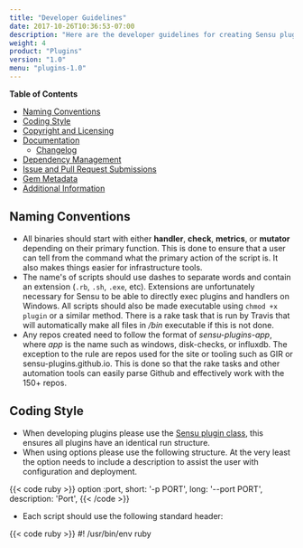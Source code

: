```yaml
---
title: "Developer Guidelines"
date: 2017-10-26T10:36:53-07:00
description: "Here are the developer guidelines for creating Sensu plugins in Sensu 1.x. In this doc, you’ll learn about naming conventions, coding style, copyright and licensing, documentation, and much more. Read on for the full list of guidelines."
weight: 4
product: "Plugins"
version: "1.0"
menu: "plugins-1.0"
---
```


**Table of Contents**

- [Naming Conventions](#naming-conventions)
- [Coding Style](#coding-style)
- [Copyright and Licensing](#copyright-and-licensing)
- [Documentation](#documentation)
    - [Changelog](#changelog)
- [Dependency Management](#dependency-management)
- [Issue and Pull Request Submissions](#issue-and-pull-request-submissions)
- [Gem Metadata](#gem-metadata)
- [Additional Information](#additional-information)

## Naming Conventions
- All binaries should start with either **handler**, **check**, **metrics**, or **mutator** depending on their primary function.  This is done to ensure that a user can tell from the command what the primary action of the script is.  It also makes things easier for infrastructure tools.
- The name's of scripts should use dashes to separate words and contain an extension (`.rb`, `.sh`, `.exe`, etc).  Extensions are unfortunately necessary for Sensu to be able to directly exec plugins and handlers on Windows.  All scripts should also be made executable using `chmod +x plugin` or a similar method.  There is a rake task that is run by Travis that will automatically make all files in _/bin_ executable if this is not done.
- Any repos created need to follow the format of *sensu-plugins-app*, where *app* is the name such as windows, disk-checks, or influxdb.  The exception to the rule are repos used for the site or tooling such as GIR or sensu-plugins.github.io.  This is done so that the rake tasks and other automation tools can easily parse Github and effectively work with the 150+ repos.

## Coding Style
- When developing plugins please use the [Sensu plugin class][1], this ensures all plugins have an identical run structure.
- When using options please use the following structure.  At the very least the option needs to include a description to assist the user with configuration and deployment.

{{< code ruby >}}
option :port,
       short: '-p PORT',
       long: '--port PORT',
       description: 'Port',
{{< /code >}}

- Each script should use the following standard header:

{{< code ruby >}}
#! /usr/bin/env ruby
#
#   <script name>
#
# DESCRIPTION:
#
# OUTPUT:
#   plain text, metric data, etc
#
# PLATFORMS:
#   Linux, Windows, BSD, Solaris, etc
#
# DEPENDENCIES:
#   gem: sensu-plugin
#
# USAGE:
#
# NOTES:
#
# LICENSE:
#   <your name>  <your email>
#   Released under the same terms as Sensu (the MIT license); see LICENSE
#   for details.
#
{{< /code >}}

When at all possible preference is given to pure Ruby implementations.  There should only be system or platform dependencies in the specific gems that use them such as *sensu-plugins-windows*.

## Copyright and Licensing
The preferred license for all code associated with the project is the [MIT License][15], other compatible licenses can certainly be looked at by the community as whole.

Any code that is written is owned by the developer and as such the copyright, if they desire, should be set to themselves.  This is an open source project and built upon the collective code of all who contribute, no one person or entity owns everything.  If for whatever reason they wish to not assign copyright to themselves then it can be assigned to *sensu-plugins*.

## Documentation
All documentation will be handled by [Yard][2] using the default markup at this time. A brief introduction to Yard markup can be found [here][3]. All scripts should have as much documentation coverage as possible, ideally 100%.  Coverage can be tested by installing Yard locally and running

{{< code bash >}}
rake yard
{{< /code >}}

### Changelog
The change log should follow the format listed [here][20].  Please keep this changelog up to date, if you make changes to the repo and submit a PR please update the changelog accordingly.  Please follow the guidelines below when updating the changelog with respect to which number to bump.

## Dependency Management
Dependencies (ruby gems, packages, etc) and other requirements should be declared in the header of the plugin and more importantly in the gemspec.  Try to use the standard library or the same dependencies as other plugins to keep the stack as small as possible.  Questions about using a specific gem feel can be opened as issues on Github or feel free to ask the mailing list.

## Issue and Pull Request Submissions
If you see something wrong or come across a bug please open up an issue, try to include as much data in the issue as possible.  If you feel the issue is critical than tag a team member and we will respond as soon as is feasible.

Pull requests need to follow the guidelines below for the quickest possible merge.  These not only make our lives easier, but also keep the repo and commit history as clean as possible.

* Please do a  `git pull --rebase` both before you start working on the repo and then before you commit.  This will help ensure the most up to date codebase, Rubocop rules, and documentation is available.  It will also go along way towards cutting down or eliminating(hopefully) annoying merge commits.
* The CHANGELOG follows the standard conventions laid out [here][20]. Every PR has to include an updated CHANGELOG and README (if needed), this makes our lives easier, increases the accuracy of the codebase, and gets your PR deployed much faster.
* When updating the version in the changelog please keep the following in mind
  * The patch version is for any **non-breaking** changes to existing scripts or the addition of minor functionality to existing scripts
  * The minor version is for the addition of **any* new scripts.  Even though this is generally non-breaking, it is a major change to the gem and should be indicated as such
  * The major version should only be bumped by a core contributor.  This is for major breaking or non-breaking changes that affect widespread functionality.  Examples of this would be a wholesale refactor of the repo or a switch away from an established method such as going from SOAP to REST across multiple checks.
* All new scripts, modules, or classes must be fully tested. There are well documented examples in the [pagerduty][21] plugin

Tracking the status of your PR or issue, or seeing all open tickets in the org regardless of repo is simple using Github [filters][16].  To get started click on the Github logo in the upper left and select either _Pull Requests_ or _Issues_.  In the search box you will see several terms predefined for you, change **author:name** to **user:sensu-plugins** to see across the entire org.

Please do not not abandon your pull request, only you can help us merge it. We will wait for feedback from you on your pull request for up to sixty days. A lack of feedback in after this may require you to re-open your pull request.

If you would like to make a pull request and the repo does not already exist then please feel free to directly contact a member of the team using our public email address or open an issue in the [Feature Request][19] repo and we will create a repo for you. As a general rule if you ask to have a repo created you will also be given write access to it by default.

## Gem Metadata
Each gem has metadata that can easily be queried and is designed to allow a user or contributor to get a good quick read on the current status of the gem and how stable it is.  This functions much like the Milestone idea that Logstash plugins are built around, thanks goes out to @hatt for suggesting this.

`s.metadata = { 'maintainer' => ''}`

The maintainer field can be anyone, feel free to reach out to the team about adding your github handle to the gem and assuming 'ownership' of it.  Many of these plugins require specialized knowledge and by their very nature many people depend upon them to be high quality.

`s.metadata               = { 'development_status' => ''}`

The development_status filed allows users know the development state of a plugin:

**active** => active development is on going by a developer or maintainer

**maintenance** => no active refactoring or development but someone is watching out for any new pr's or things to do.

**unmaintained** => the community as a whole is keeping an eye on this but no one has staked a claim to it (most plugins will end up here)

`s.metadata = { 'production_status' => ''}`

The production_status field gives a quick glance on whether the gem should be used for production grade monitoring or if some review and care should be taken.

**production grade** => near 100% rspec and yardoc coverage

**stable - review recommended** => incomplete rspec and yardoc coverage

**stable - review required** => little/no rspec and/or yardoc coverage

**unstable - testing recommended** => throw stuff at the wall and hope it sticks (currently most gems are here)

### Additional Information
[Testing](../testing) [Build and Release Tools and Pipeline](../release-process)

[1]: https://github.com/sensu/sensu-plugin
[2]: http://yardoc.org/
[3]: http://www.rubydoc.info/gems/yard/file/docs/GettingStarted.md
[4]: https://github.com/sensu-plugins/GIR/blob/master/files/templates/gem/Vagrantfile.erb
[5]: https://www.vagrantup.com/
[6]: https://github.com/sensu-plugins/GIR/blob/master/files/templates/gem/rubocop.yml.erb
[7]: https://github.com/sensu-plugins/GIR/blob/master/files/templates/gem/travis.yml.erb
[8]: https://github.com/sensu-plugins/GIR/blob/master/files/templates/gem/Rakefile.erb
[9]: https://github.com/sensu/sensu-plugin-spec
[10]: https://github.com/orgs/sensu-plugins/people
[11]: http://sensu-plugins.github.io/development/gir
[12]: https://waffle.io/sensu-plugins/sensu-plugins.github.io
[13]: https://github.com/sensu-plugins/documentation
[14]: https://github.com/sensu-plugins/documentation/blob/master/tools/gir_v2.md
[15]: http://opensource.org/licenses/MIT
[16]: https://help.github.com/articles/searching-issues/
[18]: https://travis-ci.org/
[19]: https://github.com/sensu-plugins/sensu-plugins-feature-requests
[20]: http://keepachangelog.com/
[21]: https://github.com/sensu-plugins/sensu-plugins-pagerduty
